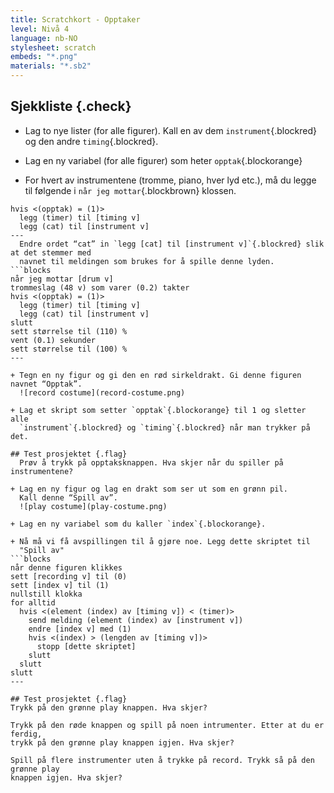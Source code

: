 ```yaml
---
title: Scratchkort - Opptaker
level: Nivå 4
language: nb-NO
stylesheet: scratch
embeds: "*.png"
materials: "*.sb2"
---
```


## Sjekkliste {.check}

+ Lag to nye lister (for alle figurer). Kall en av dem `instrument`{.blockred} og den andre `timing`{.blockred}.

+ Lag en ny variabel (for alle figurer) som heter `opptak`{.blockorange}

+ For hvert av instrumentene (tromme, piano, hver lyd etc.), må du
  legge til følgende i `når jeg mottar`{.blockbrown} klossen.
```blocks
hvis <(opptak) = (1)>
  legg (timer) til [timing v]
  legg (cat) til [instrument v]
---
  Endre ordet “cat” in `legg [cat] til [instrument v]`{.blockred} slik at det stemmer med
  navnet til meldingen som brukes for å spille denne lyden.
```blocks
når jeg mottar [drum v]
trommeslag (48 v) som varer (0.2) takter
hvis <(opptak) = (1)>
  legg (timer) til [timing v]
  legg (cat) til [instrument v]
slutt
sett størrelse til (110) %
vent (0.1) sekunder
sett størrelse til (100) %
---

+ Tegn en ny figur og gi den en rød sirkeldrakt. Gi denne figuren navnet “Opptak”.
  ![record costume](record-costume.png)

+ Lag et skript som setter `opptak`{.blockorange} til 1 og sletter alle
  `instrument`{.blockred} og `timing`{.blockred} når man trykker på det.

## Test prosjektet {.flag}
  Prøv å trykk på opptaksknappen. Hva skjer når du spiller på instrumentene?

+ Lag en ny figur og lag en drakt som ser ut som en grønn pil.
  Kall denne “Spill av”.
  ![play costume](play-costume.png)

+ Lag en ny variabel som du kaller `index`{.blockorange}.

+ Nå må vi få avspillingen til å gjøre noe. Legg dette skriptet til
  "Spill av"
```blocks
når denne figuren klikkes
sett [recording v] til (0)
sett [index v] til (1)
nullstill klokka
for alltid
  hvis <(element (index) av [timing v]) < (timer)>
    send melding (element (index) av [instrument v])
    endre [index v] med (1)
    hvis <(index) > (lengden av [timing v])>
      stopp [dette skriptet]
    slutt 
  slutt 
slutt
---

## Test prosjektet {.flag}
Trykk på den grønne play knappen. Hva skjer?

Trykk på den røde knappen og spill på noen intrumenter. Etter at du er ferdig,
trykk på den grønne play knappen igjen. Hva skjer?

Spill på flere instrumenter uten å trykke på record. Trykk så på den grønne play
knappen igjen. Hva skjer?

